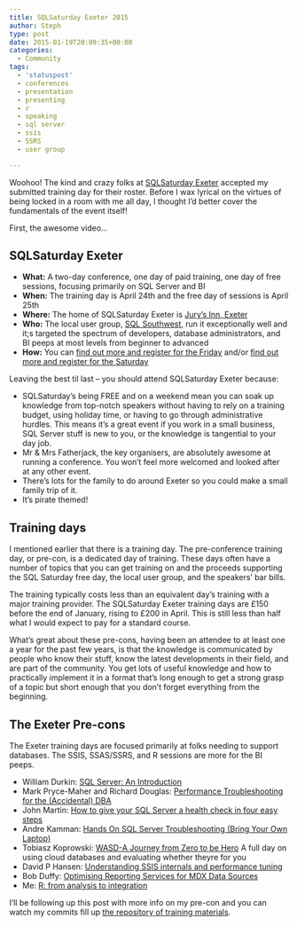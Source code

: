```yaml
---
title: SQLSaturday Exeter 2015
author: Steph
type: post
date: 2015-01-19T20:09:35+00:00
categories:
  - Community
tags:
  - 'statuspost'
  - conferences
  - presentation
  - presenting
  - r
  - speaking
  - sql server
  - ssis
  - SSRS
  - user group

---
```

Woohoo! The kind and crazy folks at <a href="https://www.sqlsaturday.com/372/eventhome.aspx" title="SQLSaturday Exeter 2015 homepage" target="_blank">SQLSaturday Exeter</a> accepted my submitted training day for their roster. Before I wax lyrical on the virtues of being locked in a room with me all day, I thought I&#8217;d better cover the fundamentals of the event itself!

First, the awesome video&#8230;
  

  
<!--more-->

## SQLSaturday Exeter

  * **What:** A two-day conference, one day of paid training, one day of free sessions, focusing primarily on SQL Server and BI
  * **When:** The training day is April 24th and the free day of sessions is April 25th
  * **Where:** The home of SQLSaturday Exeter is <a href="http://www.sqlsaturday.com/372/location.aspx" title="SQLSaturday Venue details" target="_blank">Jury&#8217;s Inn, Exeter</a>
  * **Who:** The local user group, <a href="http://sqlsouthwest.co.uk/" title="SQL Southwest website" target="_blank">SQL Southwest</a>, run it exceptionally well and it;s targeted the spectrum of developers, database administrators, and BI peeps at most levels from beginner to advanced
  * **How:** You can <a href="http://sqlsatexeter.azurewebsites.net/" title="SQLSaturday Exeter training homepage" target="_blank">find out more and register for the Friday</a> and/or <a href="https://www.sqlsaturday.com/372/eventhome.aspx" title="SQLSaturday Exeter 2015 homepage" target="_blank">find out more and register for the Saturday</a>

Leaving the best til last &#8211; you should attend SQLSaturday Exeter because:

  * SQLSaturday&#8217;s being FREE and on a weekend mean you can soak up knowledge from top-notch speakers without having to rely on a training budget, using holiday time, or having to go through administrative hurdles. This means it&#8217;s a great event if you work in a small business, SQL Server stuff is new to you, or the knowledge is tangential to your day job.
  * Mr & Mrs Fatherjack, the key organisers, are absolutely awesome at running a conference. You won&#8217;t feel more welcomed and looked after at any other event.
  * There&#8217;s lots for the family to do around Exeter so you could make a small family trip of it.
  * It&#8217;s pirate themed!

## Training days

I mentioned earlier that there is a training day. The pre-conference training day, or pre-con, is a dedicated day of training. These days often have a number of topics that you can get training on and the proceeds supporting the SQL Saturday free day, the local user group, and the speakers&#8217; bar bills.

The training typically costs less than an equivalent day&#8217;s training with a major training provider. The SQLSaturday Exeter training days are £150 before the end of January, rising to £200 in April. This is still less than half what I would expect to pay for a standard course.

What&#8217;s great about these pre-cons, having been an attendee to at least one a year for the past few years, is that the knowledge is communicated by people who know their stuff, know the latest developments in their field, and are part of the community. You get lots of useful knowledge and how to practically implement it in a format that&#8217;s long enough to get a strong grasp of a topic but short enough that you don&#8217;t forget everything from the beginning.

## The Exeter Pre-cons

The Exeter training days are focused primarily at folks needing to support databases. The SSIS, SSAS/SSRS, and R sessions are more for the BI peeps.

  * William Durkin: <a href="http://sqlsatexeter.azurewebsites.net/?page_id=291" title="SQL Server: An Introduction" target="_blank">SQL Server: An Introduction</a>
  * Mark Pryce-Maher and Richard Douglas: <a href="http://sqlsatexeter.azurewebsites.net/?page_id=641" title="Performance Troubleshooting for the (Accidental) DBA" target="_blank">Performance Troubleshooting for the (Accidental) DBA</a>
  * John Martin: <a href="http://sqlsatexeter.azurewebsites.net/" title="How to give your SQL Server a health check in four easy steps" target="_blank">How to give your SQL Server a health check in four easy steps</a>
  * Andre Kamman: <a href="http://sqlsatexeter.azurewebsites.net/" title="Hands On SQL Server Troubleshooting (Bring Your Own Laptop)" target="_blank">Hands On SQL Server Troubleshooting (Bring Your Own Laptop)</a>
  * Tobiasz Koprowski: <a href="http://sqlsatexeter.azurewebsites.net/" title="WASD-A Journey from Zero to be Hero" target="_blank">WASD-A Journey from Zero to be Hero</a> A full day on using cloud databases and evaluating whether theyre for you
  * David P Hansen: <a href="http://sqlsatexeter.azurewebsites.net/?page_id=311" title="Understanding SSIS internals and performance tuning" target="_blank">Understanding SSIS internals and performance tuning</a>
  * Bob Duffy: <a href="http://sqlsatexeter.azurewebsites.net/?page_id=391" title="Optimising Reporting Services for MDX Data Sources" target="_blank">Optimising Reporting Services for MDX Data Sources</a>
  * Me: <a href="http://sqlsatexeter.azurewebsites.net/?page_id=342" title="R: from analysis to integration" target="_blank">R: from analysis to integration</a>

I&#8217;ll be following up this post with more info on my pre-con and you can watch my commits fill up <a href="https://github.com/stephlocke/Rtraining" title="Github repo of training materials" target="_blank">the repository of training materials</a>.